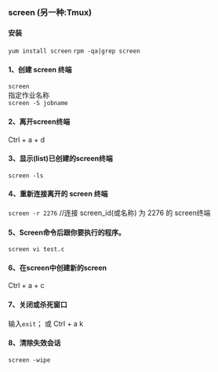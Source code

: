 ### screen (另一种:Tmux)
#### 安装
`yum install screen`
`rpm -qa|grep screen`

#### 1、创建 screen 终端
`screen`      
 指定作业名称      
`screen -S jobname`

#### 2、离开screen终端
Ctrl + a + d

#### 3、显示(list)已创建的screen终端 
`screen -ls`

#### 4、重新连接离开的 screen 终端
`screen -r 2276`  //连接 screen_id(或名称) 为 2276 的 screen终端

#### 5、Screen命令后跟你要执行的程序。
`screen vi test.c`

#### 6、在screen中创建新的screen
Ctrl + a + c

#### 7、关闭或杀死窗口
输入`exit`；
或
Ctrl + a   k

#### 8、清除失效会话
`screen -wipe`
